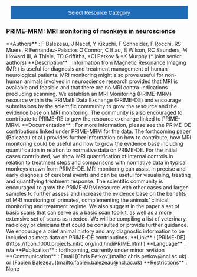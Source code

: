 <!-- This piece of code configures a dropdown button for resource categories. It should be present on every page where you want the button -->
<head><meta name="viewport" content="width=device-width, initial-scale=1"><style>
.dropbtn {background-color: #1e6bb8; color: white; padding: 16px; font-size: 1rem; border: none; cursor: pointer; width: 30rem}
.dropbtn:hover, .dropbtn:focus {background-color: #2980B9;}
.dropdown {position: relative; display: inline-block;}
.dropdown-content {display: none; position: absolute; background-color: #f1f1f1; min-width: 100%; overflow: auto; box-shadow: 0px 8px 16px 0px rgba(0,0,0,0.2); z-index: 1; text-align: center; font-size: 1rem;}
.dropdown-content a { color: black; padding: 12px 16px; text-decoration: none; display: block;}
.dropdown a:hover {background-color: #ddd;}
.show {display: block;}
.dropbtn + .dropbtn { margin-left: auto; }
@media screen and (min-width: 64em) { .dropbtn { max-width: 64rem; width: 40rem; padding: 0.75rem 1rem; } }
@media screen and (min-width: 42em) and (max-width: 64em) { .dropbtn { width: 30rem; padding: 0.6rem 0.9rem; font-size: 0.9rem; } }
@media screen and (max-width: 42em) { .dropbtn { display: block; width: 20rem; padding: 0.75rem; font-size: 0.9rem; }
.dropbtn + .dropbtn { margin-top: 1rem; margin-left: 0; } }
</style></head>
<!------------------------------------------------------------------------>

<!-- This is the actual button -->
<center><div class="dropdown">
  <button onclick="myFunction()" class="dropbtn">Select Resource Category</button>
  <div id="myDropdown" class="dropdown-content">
    <a href="templates_and_atlases">Template/Atlas</a>
    <a href="pipelines_general">General analysis</a>
    <a href="pipelines_structural">Structural analysis</a>
    <a href="pipelines_fmri">Functional analysis</a>
    <a href="pipelines_diffusion">Diffusion analysis</a>
    <a href="data_sharing">Data sharing</a>
    <a href="software_packages">Software packages</a>
    <a href="hardware">Hardware & protocols</a>
  </div>
</div></center>

<!-- This script handles the button dynamics -->
<script>
function myFunction() {document.getElementById("myDropdown").classList.toggle("show");}
window.onclick = function(event) {
  if (!event.target.matches('.dropbtn')) { var dropdowns = document.getElementsByClassName("dropdown-content"); var i;
    for (i = 0; i < dropdowns.length; i++) {var openDropdown = dropdowns[i]; if (openDropdown.classList.contains('show')) {openDropdown.classList.remove('show'); } } }
} 
</script>



<!-- Start normal content here -->

### PRIME-MRM: MRI monitoring of monkeys in neuroscience    
<div class="rw-ui-container" data-title="PRIME-MRM rating"></div>    
**Authors**         : F Balezeau, J Nacef, Y Kikuchi, F Schneider, F Rocchi, RS Muers, R Fernandez-Palacios O’Connor, C Blau, B Wilson, RC Saunders, M Howard III, A Thiele, TD Griffiths, *CI Petkov & *K Murphy (* joint senior authors)                                                                    
**Description**     : Information from Magnetic Resonance Imaging (MRI) is useful for diagnosis and treatment management of human neurological patients. MRI monitoring might also prove useful for non-human animals involved in neuroscience research provided that MRI is available and feasible and that there are no MRI contra-indications precluding scanning. We establish an MRI Monitoring (PRIME-MRM) resource within the PRIMatE Data Exchange (PRIME-DE) and encourage submissions by the scientific community to grow the resource and the evidence base on MRI monitoring. The community is also encouraged to contribute to PRIME-RE to gow the resource exchange linked to PRIME-MRM. 
**Documentation**   : For more information, please see the PRIME-DE contributions linked under PRIME-MRM for the data. The forthcoming paper (Balezeau et al.) provides further information on how to contribute, how MRI monitoring could be useful and how to grow the evidence base including quantification in relation to normative data on PRIME-DE. For the initial cases contributed, we show MRI quantification of internal controls in relation to treatment steps and comparisons with normative data in typical monkeys drawn from PRIME-DE. MRI monitoring can assist in precise and early diagnosis of cerebral events and can be useful for visualising, treating and quantifying treatment response. The scientific community is encouraged to grow the PRIME-MRM resource with other cases and larger samples to further assess and increase the evidence base on the benefits of MRI monitoring of primates, complementing the animals’ clinical monitoring and treatment regime. We also suggest in the paper a set of basic scans that can serve as a basic scan toolkit, as well as a more extensive set of scans as needed. We will be compiling a list of veterinary, radiology or clinicians that could be consulted or provide further guidance. We encourage a brief animal history and any diagnostic information to be included as meta data on PRIME-DE contributions.                                           
**Link**            : [PRIME-DE](https://fcon_1000.projects.nitrc.org/indi/indiPRIME.html )               
**Language**        : n/a                                                       
**Publication**     : forthcoming, currently under minor revision               
**Communication**   : Email [Chris Petkov](mailto:chris.petkov@ncl.ac.uk) or [Fabien Balezeau](mailto:fabien.balezeau@ncl.ac.uk)                                                  
**Restrictions**    : None    

